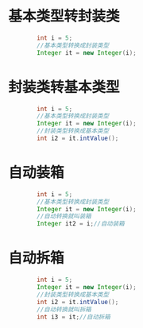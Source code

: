 # 基本类型转封装类

```java
        int i = 5;
        //基本类型转换成封装类型
        Integer it = new Integer(i);
```

# 封装类转基本类型

```java
        int i = 5;
        //基本类型转换成封装类型
        Integer it = new Integer(i);
        //封装类型转换成基本类型
        int i2 = it.intValue();
```

# 自动装箱

```java
        int i = 5;
        //基本类型转换成封装类型
        Integer it = new Integer(i);
        //自动转换就叫装箱   
        Integer it2 = i;//自动装箱
```

# 自动拆箱

```java
        int i = 5;
        Integer it = new Integer(i);
        //封装类型转换成基本类型
        int i2 = it.intValue();
        //自动转换就叫拆箱
        int i3 = it;//自动拆箱
```

